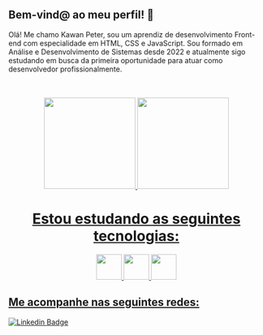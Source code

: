 ## Bem-vind@ ao meu perfil! 👋

Olá! Me chamo Kawan Peter, sou um aprendiz de desenvolvimento Front-end com especialidade em HTML, CSS e JavaScript. Sou formado em Análise e Desenvolvimento de Sistemas desde 2022 e atualmente sigo estudando em busca da primeira oportunidade para atuar como desenvolvedor profissionalmente.

</br>
</br>

<div align="center">
<a href="https://github.com/KawanPeter">
<img height="180em" src="https://github-readme-stats.vercel.app/api/top-langs/?username=KawanPeter&layout=compact&langs_count=7&theme=dracula"/>
<img height="180em" src="https://github-readme-stats.vercel.app/api?username=KawanPeter&show_icons=true&theme=dracula&include_all_commits=true&count_private=true"/>
</div>

  ## <h1 align="center"> Estou estudando as seguintes tecnologias: </h1>

  <div align="center">
<img src="https://cdn.jsdelivr.net/gh/devicons/devicon/icons/html5/html5-original.svg" widht='50' height='50'/> <img src="https://cdn.jsdelivr.net/gh/devicons/devicon/icons/css3/css3-original.svg" widht='50' height='50' />  <img src="https://cdn.jsdelivr.net/gh/devicons/devicon/icons/javascript/javascript-original.svg" widht='50' height='50'/> </div>
  
  ## Me acompanhe nas seguintes redes:
  
  [![Linkedin Badge](https://img.shields.io/badge/-LinkedIn-blue?style=flat-square&logo=Linkedin&logoColor=white&link=https://www.linkedin.com/in/kawanpeter/)](https://www.linkedin.com/in/kawanpeter/)
          
